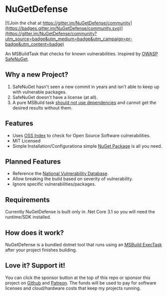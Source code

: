 # NuGetDefense

[![Join the chat at https://gitter.im/NuGetDefense/community](https://badges.gitter.im/NuGetDefense/community.svg)](https://gitter.im/NuGetDefense/community?utm_source=badge&utm_medium=badge&utm_campaign=pr-badge&utm_content=badge)

An MSBuildTask that checks for known vulnerabilities. Inspired by [OWASP SafeNuGet](https://github.com/OWASP/SafeNuGet).

## Why a new Project?
  1. SafeNuGet hasn't seen a new commit in years  and isn't able to keep up with vulnerable packages.
  2. SafeNuGet doesn't have a license (at all).
  3. A pure MSBuild task [should not use dependencies](https://natemcmaster.com/blog/2017/11/11/msbuild-task-with-dependencies/) and cannot get the desired results without them.
  
## Features  
* Uses [OSS Index](https://ossindex.sonatype.org/) to check for Open Source Software culnerabilities.
* MIT Licensed
* Simple Installation/Configurationa simple [NuGet Package](https://www.nuget.org/packages/NuGetDefense/) is all you need.

## Planned Features
* Reference the [National Vulnerability Database](https://nvd.nist.gov/).
* Allow breaking the build based on severity of vulnerability.
* Ignore specific vulnerabilities/packages.

## Requirements
  Currently NuGetDefense is built only in .Net Core 3.1 so you will need the runtime/SDK installed.

## How does it work?
  NuGetDefense is a bundled dotnet tool that runs using an [MSBuild ExecTask](https://docs.microsoft.com/en-us/visualstudio/msbuild/exec-task?view=vs-2019) after your project finishes building.

    
## Love it? Support it!
You can click the sponsor button at the top of this repo or sponsor this project on [Github](https://github.com/sponsors/digitalcoyote) and [Patreon](https://www.patreon.com/codingcoyote). The funds will be used to pay for software licenses and cloud/hardware costs that keep my projects running.

